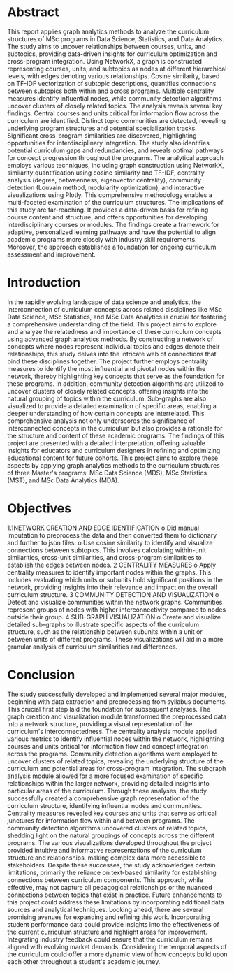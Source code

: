 # Abstract

This report applies graph analytics methods to analyze the curriculum structures of MSc programs in Data Science, Statistics, and Data Analytics. The study aims to uncover relationships between courses, units, and subtopics, providing data-driven insights for curriculum optimization and cross-program integration. Using NetworkX, a graph is constructed representing courses, units, and subtopics as nodes at different hierarchical levels, with edges denoting various relationships. Cosine similarity, based on TF-IDF vectorization of subtopic descriptions, quantifies connections between subtopics both within and across programs. Multiple centrality measures identify influential nodes, while community detection algorithms uncover clusters of closely related topics.
The analysis reveals several key findings. Central courses and units critical for information flow across the curriculum are identified. Distinct topic communities are detected, revealing underlying program structures and potential specialization tracks. Significant cross-program similarities are discovered, highlighting opportunities for interdisciplinary integration. The study also identifies potential curriculum gaps and redundancies, and reveals optimal pathways for concept progression throughout the programs.
The analytical approach employs various techniques, including graph construction using NetworkX, similarity quantification using cosine similarity and TF-IDF, centrality analysis (degree, betweenness, eigenvector centrality), community detection (Louvain method, modularity optimization), and interactive visualizations using Plotly. This comprehensive methodology enables a multi-faceted examination of the curriculum structures.
The implications of this study are far-reaching. It provides a data-driven basis for refining course content and structure, and offers opportunities for developing interdisciplinary courses or modules. The findings create a framework for adaptive, personalized learning pathways and have the potential to align academic programs more closely with industry skill requirements.
Moreover, the approach establishes a foundation for ongoing curriculum assessment and improvement.

# Introduction

In the rapidly evolving landscape of data science and analytics, the interconnection of curriculum concepts across related disciplines like MSc Data Science, MSc Statistics, and MSc Data Analytics is crucial for fostering a comprehensive understanding of the field. This project aims to explore and analyze the relatedness and importance of these curriculum concepts using advanced graph analytics methods.
By constructing a network of concepts where nodes represent individual topics and edges denote their relationships, this study delves into the intricate web of connections that bind these disciplines together. The project further employs centrality measures to identify the most influential and pivotal nodes within the network, thereby highlighting key concepts that serve as the foundation for these programs.
In addition, community detection algorithms are utilized to uncover clusters of closely related concepts, offering insights into the natural grouping of topics within the curriculum. Sub-graphs are also visualized to provide a detailed examination of specific areas, enabling a deeper understanding of how certain concepts are interrelated.
This comprehensive analysis not only underscores the significance of interconnected concepts in the curriculum but also provides a rationale for the structure and content of these academic programs. The findings of this project are presented with a detailed interpretation, offering valuable insights for educators and curriculum designers in refining and optimizing educational content for future cohorts.
This project aims to explore these aspects by applying graph analytics methods to the curriculum structures of three Master's programs: MSc Data Science (MDS), MSc Statistics (MST), and MSc Data Analytics (MDA).

# Objectives

1.1NETWORK CREATION AND EDGE IDENTIFICATION
o Did manual imputation to preprocess the data and then converted them to
dictionary and further to json files.
o Use cosine similarity to identify and visualize connections between subtopics.
This involves calculating within-unit similarities, cross-unit similarities, and
cross-program similarities to establish the edges between nodes.
2 CENTRALITY MEASURES
o Apply centrality measures to identify important nodes within the graphs. This
includes evaluating which units or subunits hold significant positions in the
network, providing insights into their relevance and impact on the overall
curriculum structure.
3 COMMUNITY DETECTION AND VISUALIZATION
o Detect and visualize communities within the network graphs. Communities
represent groups of nodes with higher interconnectivity compared to nodes
outside their group.
4 SUB-GRAPH VISUALIZATION
o Create and visualize detailed sub-graphs to illustrate specific aspects of the
curriculum structure, such as the relationship between subunits within a unit or
between units of different programs. These visualizations will aid in a more
granular analysis of curriculum similarities and differences.

# Conclusion

The study successfully developed and implemented several major modules, beginning with data extraction and preprocessing from syllabus documents. This crucial first step laid the foundation for subsequent analyses. The graph creation and visualization module transformed the preprocessed data into a network structure, providing a visual representation of the curriculum's interconnectedness. The centrality analysis module applied various metrics to identify influential nodes within the network, highlighting courses and units critical for information flow and concept integration across the programs.
Community detection algorithms were employed to uncover clusters of related topics, revealing the underlying structure of the curriculum and potential areas for cross-program integration. The subgraph analysis module allowed for a more focused examination of specific relationships within the larger network, providing detailed insights into particular areas of the curriculum.
Through these analyses, the study successfully created a comprehensive graph representation of the curriculum structure, identifying influential nodes and communities. Centrality measures revealed key courses and units that serve as critical junctures for information flow within and between programs. The community detection algorithms uncovered clusters of related topics, shedding light on the natural groupings of concepts across the different programs. The various visualizations developed throughout the project provided intuitive and informative representations of the curriculum structure and relationships, making complex data more accessible to stakeholders.
Despite these successes, the study acknowledges certain limitations, primarily the reliance on text-based similarity for establishing connections between curriculum components. This approach, while effective, may not capture all pedagogical relationships or the nuanced connections between topics that exist in practice. Future enhancements to this project could address these limitations by incorporating additional data sources and analytical techniques.
Looking ahead, there are several promising avenues for expanding and refining this work. Incorporating student performance data could provide insights into the effectiveness of the current curriculum structure and highlight areas for improvement. Integrating industry feedback could ensure that the curriculum remains aligned with evolving market demands. Considering the temporal aspects of the curriculum could offer a more dynamic view of how concepts build upon each other throughout a student's academic journey.

